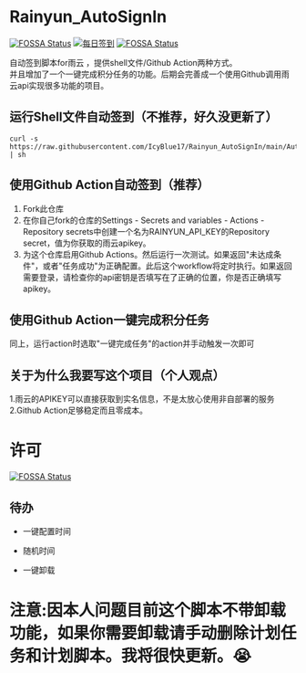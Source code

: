 # Rainyun_AutoSignIn
[![FOSSA Status](https://app.fossa.com/api/projects/git%2Bgithub.com%2FIcyBlue17%2FRainyun_AutoSignIn.svg?type=shield)](https://app.fossa.com/projects/git%2Bgithub.com%2FIcyBlue17%2FRainyun_AutoSignIn?ref=badge_shield)  [![每日签到](https://github.com/IcyBlue17/Rainyun_AutoSignIn/actions/workflows/main.yml/badge.svg)](https://github.com/IcyBlue17/Rainyun_AutoSignIn/actions/workflows/main.yml) 
[![FOSSA Status](https://app.fossa.com/api/projects/git%2Bgithub.com%2FIcyBlue17%2FRainyun_AutoSignIn.svg?type=shield&issueType=security)](https://app.fossa.com/projects/git%2Bgithub.com%2FIcyBlue17%2FRainyun_AutoSignIn?ref=badge_shield&issueType=security)

自动签到脚本for雨云 ，提供shell文件/Github Action两种方式。  
并且增加了一个一键完成积分任务的功能。后期会完善成一个使用Github调用雨云api实现很多功能的项目。  


## 运行Shell文件自动签到（不推荐，好久没更新了）

```shell
curl -s https://raw.githubusercontent.com/IcyBlue17/Rainyun_AutoSignIn/main/AutoSignin.sh | sh
```
## 使用Github Action自动签到（推荐）  
1. Fork此仓库
2. 在你自己fork的仓库的Settings - Secrets and variables - Actions - Repository secrets中创建一个名为RAINYUN_API_KEY的Repository secret，值为你获取的雨云apikey。
3. 为这个仓库启用Github Actions。然后运行一次测试。如果返回"未达成条件"，或者"任务成功"为正确配置。此后这个workflow将定时执行。如果返回需要登录，请检查你的api密钥是否填写在了正确的位置，你是否正确填写apikey。

## 使用Github Action一键完成积分任务  

同上，运行action时选取"一键完成任务"的action并手动触发一次即可    

## 关于为什么我要写这个项目（个人观点）  
1.雨云的APIKEY可以直接获取到实名信息，不是太放心使用非自部署的服务  
2.Github Action足够稳定而且零成本。  





# 许可  

[![FOSSA Status](https://app.fossa.com/api/projects/git%2Bgithub.com%2FIcyBlue17%2FRainyun_AutoSignIn.svg?type=large&issueType=license)](https://app.fossa.com/projects/git%2Bgithub.com%2FIcyBlue17%2FRainyun_AutoSignIn?ref=badge_large&issueType=license)  

  
## 待办  
- 一键配置时间
  
- 随机时间
  
- 一键卸载
  
# 注意:因本人问题目前这个脚本不带卸载功能，如果你需要卸载请手动删除计划任务和计划脚本。我将很快更新。😭


